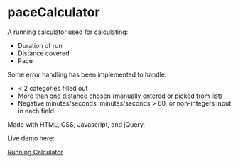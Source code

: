 # paceCalculator

A running calculator used for calculating:
* Duration of run
* Distance covered
* Pace

Some error handling has been implemented to handle:
* < 2 categories filled out
* More than one distance chosen (manually entered or picked from list)
* Negative minutes/seconds, minutes/seconds > 60, or non-integers input in each field

Made with HTML, CSS, Javascript, and jQuery.

Live demo here: 

[Running Calculator](http://codepen.io/MCatha/full/ZBoWKp/)
